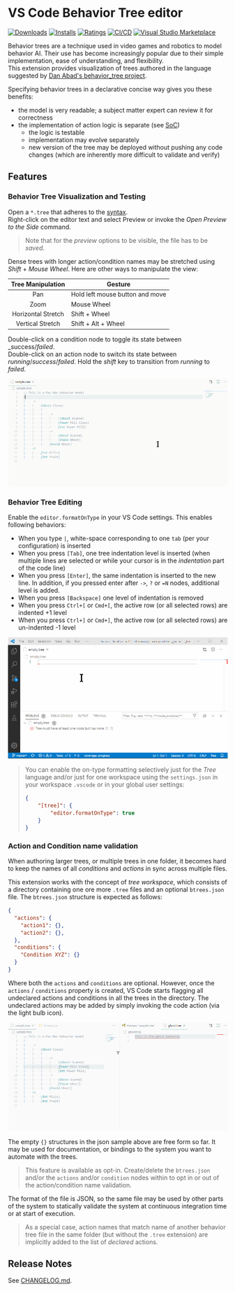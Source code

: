 # VS Code Behavior Tree editor

[![Downloads](https://vsmarketplacebadge.apphb.com/downloads/jan-dolejsi.btree.svg?subject=Downloads)](https://marketplace.visualstudio.com/items?itemName=jan-dolejsi.btree)
[![Installs](https://vsmarketplacebadge.apphb.com/installs/jan-dolejsi.btree.svg?subject=Installations)](https://marketplace.visualstudio.com/items?itemName=jan-dolejsi.btree)
[![Ratings](https://vsmarketplacebadge.apphb.com/rating-star/jan-dolejsi.btree.svg?subject=Reviews)](https://marketplace.visualstudio.com/items?itemName=jan-dolejsi.btree&ssr=false#review-details)
[![CI/CD](https://img.shields.io/github/workflow/status/jan-dolejsi/vscode-btree/Build/master.svg?logo=github)](https://github.com/jan-dolejsi/vscode-btree/actions?query=workflow%3ABuild)
[![Visual Studio Marketplace](https://vsmarketplacebadge.apphb.com/version/jan-dolejsi.btree.svg)](https://marketplace.visualstudio.com/items?itemName=jan-dolejsi.btree)

Behavior trees are a technique used in video games and robotics to model behavior AI. Their use has become increasingly popular due to their simple implementation, ease of understanding, and flexibility.\
This extension provides visualization of trees authored in the language suggested by [Dan Abad's behavior_tree project](https://github.com/0xabad/behavior_tree/).

Specifying behavior trees in a declarative concise way gives you these benefits:

- the model is very readable; a subject matter expert can review it for correctness
- the implementation of action logic is separate (see [SoC](https://en.wikipedia.org/wiki/Separation_of_concerns))
  - the logic is testable
  - implementation may evolve separately
  - new version of the tree may be deployed without pushing any code changes (which are inherently more difficult to validate and verify)

## Features

### Behavior Tree Visualization and Testing

Open a `*.tree` that adheres to the [syntax](https://github.com/0xabad/behavior_tree/#syntax).\
Right-click on the editor text and select Preview or invoke the _Open Preview to the Side_ command.

> Note that for the _preview_ options to be visible, the file has to be _saved_.

Dense trees with longer action/condition names may be stretched using _Shift_ + _Mouse Wheel_. Here are other ways to manipulate the view:

| Tree Manipulation  | Gesture                         |
| :----------------: | ------------------------------- |
|        Pan         | Hold left mouse button and move |
|        Zoom        | Mouse Wheel                     |
| Horizontal Stretch | Shift + Wheel                   |
|  Vertical Stretch  | Shift + Alt + Wheel             |

Double-click on a condition node to toggle its state between _success/_failed_.\
Double-click on an action node to switch its state between _running_/_success_/_failed_. Hold the _shift_ key to transition from _running_ to _failed_.

![Tree visualization and state changes](img/tree_viz.gif)

### Behavior Tree Editing

Enable the `editor.formatOnType` in your VS Code settings. This enables following behaviors:

- When you type `|`, white-space corresponding to one `tab` (per your configuration) is inserted
- When you press `[Tab]`, one tree indentation level is inserted (when multiple lines are selected or while your cursor is in the _indentation_ part of the code line)
- When you press `[Enter]`, the same indentation is inserted to the new line. In addition, if you pressed enter after `->`, `?` or `=N` nodes, additional level is added.
- When you press `[Backspace]` one level of indentation is removed
- When you press `Ctrl+[` or `Cmd+[`, the active row (or all selected rows) are indented +1 level
- When you press `Ctrl+]` or `Cmd+]`, the active row (or all selected rows) are un-indented -1 level

![Tree editing](img/tree_editing.gif)

> You can enable the on-type formatting selectively just for the _Tree_ language and/or just for one workspace using the `settings.json` in your workspace `.vscode` or in your global user settings:
>
> ```json
> {
>     "[tree]": {
>         "editor.formatOnType": true
>     }
> }
> ```

### Action and Condition name validation

When authoring larger trees, or multiple trees in one folder,
it becomes hard to keep the names of all _conditions_ and _actions_
in sync across multiple files.

This extension works with the concept of _tree workspace_, which consists of
a directory containing one ore more `.tree` files and an optional `btrees.json` file. The `btrees.json` structure is expected as follows:

```json
{
  "actions": {
    "action1": {},
    "action2": {},
  },
  "conditions": {
    "Condition XYZ": {}
  }
}
```

Where both the `actions` and `conditions` are optional.
However, once the `actions` / `conditions` property is created, VS Code starts flagging
all undeclared actions and conditions in all the trees in the directory.
The undeclared actions may be added by simply invoking the code action (via the light bulb icon).

![Declaring action and condition names](img/declared_actions_conditions.gif)

The empty `{}` structures in the json sample above are free form so far.
It may be used for documentation, or bindings to the system you want to automate with the trees.

> This feature is available as opt-in. Create/delete the `btrees.json` and/or the `actions` and/or `condition`
> nodes within to opt in or out of the action/condition name validation.

The format of the file is JSON, so the same file may be used by other parts of the system
to statically validate the system at continuous integration time or at start of execution.

> As a special case, action names that match name of another behavior tree file
> in the same folder (but without the `.tree` extension) are implicitly added to
> the list of _declared_ actions.

## Release Notes

See [CHANGELOG.md](CHANGELOG.md).
